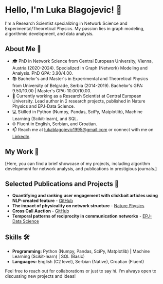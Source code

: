# Hello, I'm Luka Blagojevic! 👋

I'm a Research Scientist specializing in Network Science and Experimental/Theoretical Physics. My passion lies in graph modeling, algorithmic development, and data analysis.

## About Me 🌱
- 🎓 PhD in Network Science from Central European University, Vienna, Austria (2020-2024). Specialized in Graph (Network) Modeling and Analysis. PhD GPA: 3.90/4.00.
- 📚 Bachelor's and Master's in Experimental and Theoretical Physics from University of Belgrade, Serbia (2014-2019). Bachelor's GPA: 9.50/10.00 | Master's GPA: 10.00/10.00.
- 🔬 Currently working as a Research Scientist at Central European University. Lead author in 2 research projects, published in Nature Physics and EPJ-Data Science.
- 💻 Skilled in Python (Numpy, Pandas, SciPy, Matplotlib), Machine Learning (Scikit-learn), and SQL.
- 🌐 Fluent in English, Serbian, and Croatian.
- 📫 Reach me at [lukablagojevic1995@gmail.com](mailto:lukablagojevic1995@gmail.com) or connect with me on [LinkedIn](https://linkedin.com/in/lukablagoje/).

## My Work 💼
[Here, you can find a brief showcase of my projects, including algorithm development for network analysis, and publications in prestigious journals.]

## Selected Publications and Projects 📘
- **Quantifying and ranking user engagement with clickbait articles using NLP-created feature** - [GitHub](https://github.com/lukablagoje/citadel_correlation_one_global_phd_datathon_2023)
- **The impact of physicality on network structure** - [Nature Physics](https://github.com/lukablagoje/the-impact-of-physicality-on-network-structure)
- **Cross Call Auction** - [GitHub](https://github.com/lukablagoje/closing-cross-auction)
- **Temporal patterns of reciprocity in communication networks** - [EPJ-Data Science](https://epjds.epj.org/articles/epjdata/abs/2023/01/13688_2023_Article_382/13688_2023_Article_382.html)

## Skills 🛠️
- **Programming:** Python (Numpy, Pandas, SciPy, Matplotlib) | Machine Learning (Scikit-learn) | SQL (Basic)
- **Languages:** English (C2 level), Serbian (Native), Croatian (Fluent)

Feel free to reach out for collaborations or just to say hi. I'm always open to discussing new projects and ideas!

